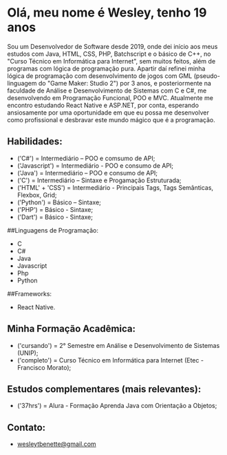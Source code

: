 # Olá, meu nome é Wesley, tenho 19 anos
Sou um Desenvolvedor de Software desde 2019, onde dei início aos meus estudos com Java, HTML, CSS, PHP, Batchscript e o básico de C++, no "Curso Técnico em Informática para Internet", sem muitos feitos, além de programas com lógica de programação pura.
Apartir daí refinei minha lógica de programação com desenvolvimento de jogos com GML (pseudo-linguagem do "Game Maker: Studio 2") por 3 anos, e posteriormente na faculdade de Análise e Desenvolvimento de Sistemas com C e C#, me desenvolvendo em Programação Funcional, POO e MVC.
Atualmente me encontro estudando React Native e ASP.NET, por conta, esperando ansiosamente por uma oportunidade em que eu possa me desenvolver como profissional e desbravar este mundo mágico que é a programação.

## Habilidades:
- ('C#')           = Intermediário – POO e comsumo de API;
- ('Javascript')   = Intermediário - POO e consumo de API;
- ('Java')         = Intermediário – POO e consumo de API;
- ('C')            = Intermediário – Sintaxe e Progamação Estruturada;
- ('HTML' + 'CSS') = Intermediário - Principais Tags, Tags Semânticas, Flexbox, Grid;
- ('Python')       = Básico – Sintaxe;
- ('PHP')          = Básico - Sintaxe;
- ('Dart')         = Básico - Sintaxe;

##Linguagens de Programação:
- C
- C#
- Java
- Javascript
- Php
- Python

##Frameworks:
- React Native.

## Minha Formação Acadêmica:
- ('cursando') = 2° Semestre em Análise e Desenvolvimento de Sistemas (UNIP);
- ('completo') = Curso Técnico em Informática para Internet (Etec - Francisco Morato);

## Estudos complementares (mais relevantes):
- ('37hrs') = Alura - Formação Aprenda Java com Orientação a Objetos;

## Contato:
- wesleytbenette@gmail.com
